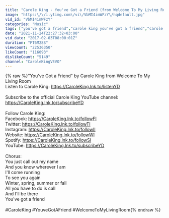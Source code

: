 ```yaml
---
title: "Carole King - You've Got a Friend (from Welcome To My Living Room)"
image: "https:\/\/i.ytimg.com\/vi\/VbMI4imWFzY\/hqdefault.jpg"
vid_id: "VbMI4imWFzY"
categories: "Music"
tags: ["you've got a friend","carole king you've got a friend","carole king"]
date: "2021-11-24T22:27:32+03:00"
vid_date: "2017-02-03T08:00:01Z"
duration: "PT6M28S"
viewcount: "22536350"
likeCount: "116093"
dislikeCount: "5149"
channel: "CaroleKingVEVO"
---
```

{% raw %}&quot;You've Got a Friend&quot; by Carole King from Welcome To My Living Room<br />Listen to Carole King: <a rel="nofollow" target="blank" href="https://CaroleKing.lnk.to/listenYD">https://CaroleKing.lnk.to/listenYD</a><br /><br />Subscribe to the official Carole King YouTube channel: <a rel="nofollow" target="blank" href="https://CaroleKing.lnk.to/subscribeYD">https://CaroleKing.lnk.to/subscribeYD</a><br /><br />Follow Carole King:<br />Facebook: <a rel="nofollow" target="blank" href="https://CaroleKing.lnk.to/followFI">https://CaroleKing.lnk.to/followFI</a><br />Twitter: <a rel="nofollow" target="blank" href="https://CaroleKing.lnk.to/followTI">https://CaroleKing.lnk.to/followTI</a><br />Instagram: <a rel="nofollow" target="blank" href="https://CaroleKing.lnk.to/followII">https://CaroleKing.lnk.to/followII</a><br />Website: <a rel="nofollow" target="blank" href="https://CaroleKing.lnk.to/followWI">https://CaroleKing.lnk.to/followWI</a><br />Spotify: <a rel="nofollow" target="blank" href="https://CaroleKing.lnk.to/followSI">https://CaroleKing.lnk.to/followSI</a><br />YouTube: <a rel="nofollow" target="blank" href="https://CaroleKing.lnk.to/subscribeYD">https://CaroleKing.lnk.to/subscribeYD</a><br /><br />Chorus:<br />You just call out my name<br />And you know wherever I am<br />I'll come running<br />To see you again<br />Winter, spring, summer or fall<br />All you have to do is call<br />And I'll be there<br />You've got a friend<br /><br />#CaroleKing #YouveGotAFriend #WelcomeToMyLivingRoom{% endraw %}
